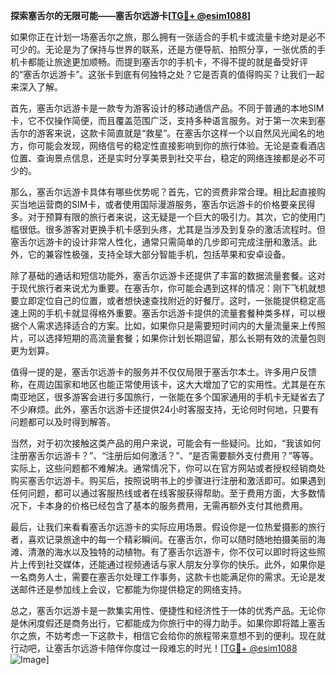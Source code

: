 **探索塞舌尔的无限可能——塞舌尔远游卡[[TG💪+ @esim1088](https://t.me/s/esim1088)]**

如果你正在计划一场塞舌尔之旅，那么拥有一张适合的手机卡或流量卡绝对是必不可少的。无论是为了保持与世界的联系，还是方便导航、拍照分享，一张优质的手机卡都能让旅途更加顺畅。而提到塞舌尔的手机卡，不得不提的就是备受好评的“塞舌尔远游卡”。这张卡到底有何独特之处？它是否真的值得购买？让我们一起来深入了解。

首先，塞舌尔远游卡是一款专为游客设计的移动通信产品。不同于普通的本地SIM卡，它不仅操作简便，而且覆盖范围广泛，支持多种语言服务。对于第一次来到塞舌尔的游客来说，这款卡简直就是“救星”。在塞舌尔这样一个以自然风光闻名的地方，你可能会发现，网络信号的稳定性直接影响到你的旅行体验。无论是查看酒店位置、查询景点信息，还是实时分享美景到社交平台，稳定的网络连接都是必不可少的。

那么，塞舌尔远游卡具体有哪些优势呢？首先，它的资费非常合理。相比起直接购买当地运营商的SIM卡，或者使用国际漫游服务，塞舌尔远游卡的价格要亲民得多。对于预算有限的旅行者来说，这无疑是一个巨大的吸引力。其次，它的使用门槛很低。很多游客对更换手机卡感到头疼，尤其是当涉及到复杂的激活流程时。但塞舌尔远游卡的设计非常人性化，通常只需简单的几步即可完成注册和激活。此外，它的兼容性极强，支持全球大部分智能手机，包括苹果和安卓设备。

除了基础的通话和短信功能外，塞舌尔远游卡还提供了丰富的数据流量套餐。这对于现代旅行者来说尤为重要。在塞舌尔，你可能会遇到这样的情况：刚下飞机就想要立即定位自己的位置，或者想快速查找附近的好餐厅。这时，一张能提供稳定高速上网的手机卡就显得格外重要。塞舌尔远游卡提供的流量套餐种类多样，可以根据个人需求选择适合的方案。比如，如果你只是需要短时间内的大量流量来上传照片，可以选择短期的高流量套餐；如果你计划长期逗留，那么长期有效的流量包则更为划算。

值得一提的是，塞舌尔远游卡的服务并不仅仅局限于塞舌尔本土。许多用户反馈称，在周边国家和地区也能正常使用该卡，这大大增加了它的实用性。尤其是在东南亚地区，很多游客会进行多国旅行，一张能在多个国家通用的手机卡无疑省去了不少麻烦。此外，塞舌尔远游卡还提供24小时客服支持，无论何时何地，只要有问题都可以及时得到解答。

当然，对于初次接触这类产品的用户来说，可能会有一些疑问。比如，“我该如何注册塞舌尔远游卡？”、“注册后如何激活？”、“是否需要额外支付费用？”等等。实际上，这些问题都不难解决。通常情况下，你可以在官方网站或者授权经销商处购买塞舌尔远游卡。购买后，按照说明书上的步骤进行注册和激活即可。如果遇到任何问题，都可以通过客服热线或者在线客服获得帮助。至于费用方面，大多数情况下，卡本身的价格已经包含了基本的服务费用，无需再额外支付其他费用。

最后，让我们来看看塞舌尔远游卡的实际应用场景。假设你是一位热爱摄影的旅行者，喜欢记录旅途中的每一个精彩瞬间。在塞舌尔，你可以随时随地拍摄美丽的海滩、清澈的海水以及独特的动植物。有了塞舌尔远游卡，你不仅可以即时将这些照片上传到社交媒体，还能通过视频通话与家人朋友分享你的快乐。此外，如果你是一名商务人士，需要在塞舌尔处理工作事务，这款卡也能满足你的需求。无论是发送邮件还是参加线上会议，它都能为你提供稳定的网络支持。

总之，塞舌尔远游卡是一款集实用性、便捷性和经济性于一体的优秀产品。无论你是休闲度假还是商务出行，它都能成为你旅行中的得力助手。如果你即将踏上塞舌尔之旅，不妨考虑一下这款卡，相信它会给你的旅程带来意想不到的便利。现在就行动吧，让塞舌尔远游卡陪伴你度过一段难忘的时光！[[TG💪+ @esim1088](https://t.me/s/esim1088) ![Image](https://i.postimg.cc/4NQfJmqS/Snipaste-2025-05-13-00-14-12.png)]
